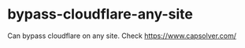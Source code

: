# bypass-cloudflare-any-site
Can bypass cloudflare on any site. Check https://www.capsolver.com/ 











                                                                       